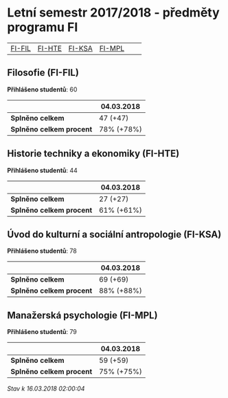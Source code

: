 # Letní semestr 2017/2018 - předměty programu FI


| | | | | | |
|-|-|-|-|-|-|
|[FI-FIL](#filosofie-fi-fil) | [FI-HTE](#historie-techniky-a-ekonomiky-fi-hte) | [FI-KSA](#úvod-do-kulturní-a-sociální-antropologie-fi-ksa) | [FI-MPL](#manažerská-psychologie-fi-mpl)|

        

## Filosofie (FI-FIL)

**Přihlášeno studentů**: 60

|                          |04.03.2018|
|--------------------------|--------------------|
|**Splněno celkem**        |47 (+47)|
|**Splněno celkem procent**|78% (+78%)|

## Historie techniky a ekonomiky (FI-HTE)

**Přihlášeno studentů**: 44

|                          |04.03.2018|
|--------------------------|--------------------|
|**Splněno celkem**        |27 (+27)|
|**Splněno celkem procent**|61% (+61%)|

## Úvod do kulturní a sociální antropologie (FI-KSA)

**Přihlášeno studentů**: 78

|                          |04.03.2018|
|--------------------------|--------------------|
|**Splněno celkem**        |69 (+69)|
|**Splněno celkem procent**|88% (+88%)|

## Manažerská psychologie (FI-MPL)

**Přihlášeno studentů**: 79

|                          |04.03.2018|
|--------------------------|--------------------|
|**Splněno celkem**        |59 (+59)|
|**Splněno celkem procent**|75% (+75%)|



*Stav k 16.03.2018 02:00:04*